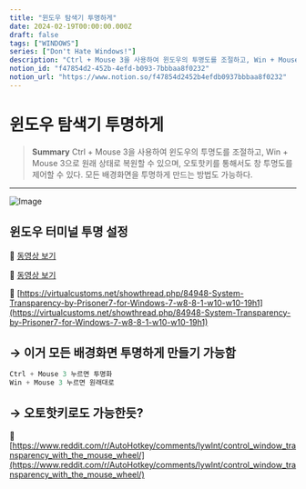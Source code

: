 ```yaml
---
title: "윈도우 탐색기 투명하게"
date: 2024-02-19T00:00:00.000Z
draft: false
tags: ["WINDOWS"]
series: ["Don't Hate Windows!"]
description: "Ctrl + Mouse 3을 사용하여 윈도우의 투명도를 조절하고, Win + Mouse 3으로 원래 상태로 복원할 수 있으며, 오토핫키를 통해서도 창 투명도를 제어할 수 있다. 모든 배경화면을 투명하게 만드는 방법도 가능하다."
notion_id: "f47854d2-452b-4efd-b093-7bbbaa8f0232"
notion_url: "https://www.notion.so/f47854d2452b4efdb0937bbbaa8f0232"
---
```


# 윈도우 탐색기 투명하게

> **Summary**
> Ctrl + Mouse 3을 사용하여 윈도우의 투명도를 조절하고, Win + Mouse 3으로 원래 상태로 복원할 수 있으며, 오토핫키를 통해서도 창 투명도를 제어할 수 있다. 모든 배경화면을 투명하게 만드는 방법도 가능하다.

---

![Image](https://prod-files-secure.s3.us-west-2.amazonaws.com/09ccd4d5-876c-4bba-bbdf-cc77a0a11257/c064ebfa-0147-44ef-99fe-ba24220f7e41/Untitled.png?X-Amz-Algorithm=AWS4-HMAC-SHA256&X-Amz-Content-Sha256=UNSIGNED-PAYLOAD&X-Amz-Credential=ASIAZI2LB466ZT5IXO6Q%2F20250724%2Fus-west-2%2Fs3%2Faws4_request&X-Amz-Date=20250724T115758Z&X-Amz-Expires=3600&X-Amz-Security-Token=IQoJb3JpZ2luX2VjEAMaCXVzLXdlc3QtMiJHMEUCIQCjI8aK%2FuHiVD3VMQyN1bRHRRF70OU3OMGnkeQ8g94oBAIgUl8PhJB%2BW%2BX7lh6W4PPvIauIjQ1wJXBKdcZ88Mi20toq%2FwMILBAAGgw2Mzc0MjMxODM4MDUiDPlvQH09tOXLEuDL0SrcA9KSNIOfTvR8fbHmkDnpfbiSbKjMyOw8a9Bfsg1sgzB%2FFKVrmgKiq5%2B%2F5VbzJ0d8T3qMsu03xhOlBMwGmWaORs3%2BNlO0GZ25gKF%2BNSVTPISrZ75SRxLZzsULA%2F0yIDqz0OcWAfdWm%2BauhUBQTlquvQmODNMhFKHT1p1OWilZaVoIV2teJ2eoRfVu%2BETo0P3dcLRvmSD6qNIpT6CCG%2FcUhL5xr9%2FClYnp3S0XNgjjz469WASGJmJ4xpe3oBjLU67bUPvlxqVx01REziFfKyWWqjIrR7yAU7%2FmhN4S5cw3g15oucj7o9eSrFhkNplvE7OMJjDW%2BKF3wBg%2Fx%2Fa4C8rSt05cU0Oq6n7YMv7p3LEjRHmWp8iRaMY%2BSgto26Afw7fmzRTZxlP2opLZrxNsloktepOQ0pEQumviL6b8bJe8pSVK6aRNw2XSLY%2FDNrudNpCddr08LYomG4S6ASlARRWBWPDZlRN9TrnPQ19G8936mWpEMeiZkNPtWbWjlcCKtw7yg1AHcZ3M45iH84NeVUGwLOJwSxjGUtB2j%2B6uzccmczQwWQlgTMIJbFYJRkicm6PHyUvWHC%2B8IngAlf%2FzksMM9Xy8pUPqY2UIM8Cn5kH%2FOy81LNIJYpmx8wl6uwstMMCbiMQGOqUB6FOzUvRYAB12iHekw%2FLgPOvCygoYhNAMceAkfQLB6LwfCvtb53C%2BQvQkxSOT4jTqFKRk8vpS%2FydAdQYb32tQviXzMGn8x5wv6JkNF6EEU3YOxFTAZNLMRZwNa2KCqCpcJT0BdzIfHr%2Bx2ZGkRMF%2F5RzWrgRTGB%2BDi90cTAFxqAYeQgk97Er7o2RV7HkNcq2PlZAPDVlGvmckCN8FjZ1fi6S0XHJF&X-Amz-Signature=6df2fcf110cdb790cada7a53ebda46f552c9544dcb06bd784fd4046612c706a3&X-Amz-SignedHeaders=host&x-amz-checksum-mode=ENABLED&x-id=GetObject)

## 윈도우 터미널 투명 설정

🎥 [동영상 보기](https://www.youtube.com/watch?v=ycm8sjeSVnQ&t=14s)

🎥 [동영상 보기](https://www.youtube.com/watch?v=JMnBWRviIDQ)

🔗 [https://virtualcustoms.net/showthread.php/84948-System-Transparency-by-Prisoner7-for-Windows-7-w8-8-1-w10-w10-19h1](https://virtualcustoms.net/showthread.php/84948-System-Transparency-by-Prisoner7-for-Windows-7-w8-8-1-w10-w10-19h1)

## → 이거 모든 배경화면 투명하게 만들기 가능함

```c++
Ctrl + Mouse 3 누르면 투명화
Win + Mouse 3 누르면 원래대로
```

## → 오토핫키로도 가능한듯?

🔗 [https://www.reddit.com/r/AutoHotkey/comments/lywlnt/control_window_transparency_with_the_mouse_wheel/](https://www.reddit.com/r/AutoHotkey/comments/lywlnt/control_window_transparency_with_the_mouse_wheel/)


